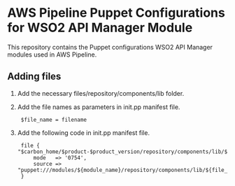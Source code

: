 # AWS Pipeline Puppet Configurations for WSO2 API Manager Module

This repository contains the Puppet configurations WSO2 API Manager modules used in AWS Pipeline.

## Adding files
1. Add the necessary files/repository/components/lib folder. 
2. Add the file names as parameters in init.pp manifest file.
        
        $file_name = filename
2. Add the following code in init.pp  manifest file.
    
        file { "$carbon_home/$product-$product_version/repository/components/lib/${file_name}":
            mode   => '0754',
            source => "puppet:///modules/${module_name}/repository/components/lib/${file_name}",
        }
